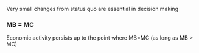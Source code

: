 Very small changes from status quo are essential in decision making


### MB = MC
Economic activity persists up to the point where MB=MC (as long as MB > MC)


